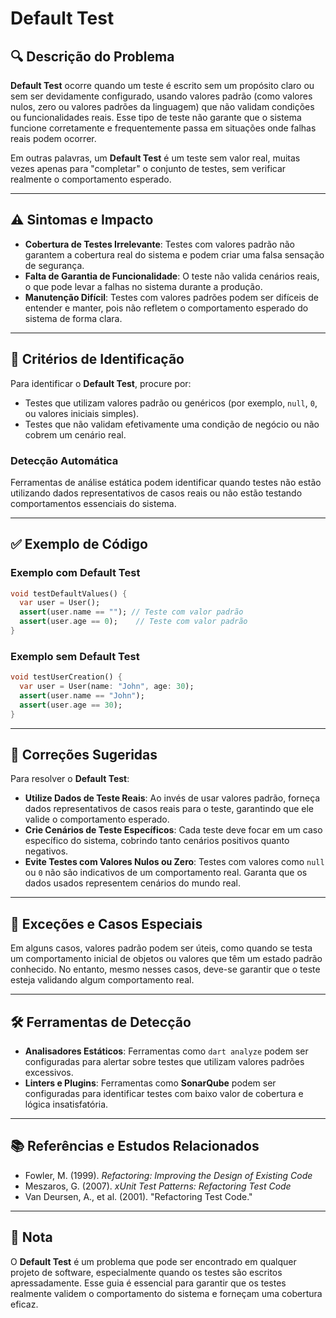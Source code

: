# Default Test

## 🔍 Descrição do Problema
**Default Test** ocorre quando um teste é escrito sem um propósito claro ou sem ser devidamente configurado, usando valores padrão (como valores nulos, zero ou valores padrões da linguagem) que não validam condições ou funcionalidades reais. Esse tipo de teste não garante que o sistema funcione corretamente e frequentemente passa em situações onde falhas reais podem ocorrer.

Em outras palavras, um **Default Test** é um teste sem valor real, muitas vezes apenas para "completar" o conjunto de testes, sem verificar realmente o comportamento esperado.

---

## ⚠️ Sintomas e Impacto
- **Cobertura de Testes Irrelevante**: Testes com valores padrão não garantem a cobertura real do sistema e podem criar uma falsa sensação de segurança.
- **Falta de Garantia de Funcionalidade**: O teste não valida cenários reais, o que pode levar a falhas no sistema durante a produção.
- **Manutenção Difícil**: Testes com valores padrões podem ser difíceis de entender e manter, pois não refletem o comportamento esperado do sistema de forma clara.

---

## 🔑 Critérios de Identificação
Para identificar o **Default Test**, procure por:
- Testes que utilizam valores padrão ou genéricos (por exemplo, `null`, `0`, ou valores iniciais simples).
- Testes que não validam efetivamente uma condição de negócio ou não cobrem um cenário real.

### Detecção Automática
Ferramentas de análise estática podem identificar quando testes não estão utilizando dados representativos de casos reais ou não estão testando comportamentos essenciais do sistema.

---

## ✅ Exemplo de Código

### Exemplo com Default Test

```dart
void testDefaultValues() {
  var user = User();
  assert(user.name == ""); // Teste com valor padrão
  assert(user.age == 0);    // Teste com valor padrão
}
```

### Exemplo sem Default Test

```dart
void testUserCreation() {
  var user = User(name: "John", age: 30);
  assert(user.name == "John");
  assert(user.age == 30);
}
```

---

## 🚀 Correções Sugeridas
Para resolver o **Default Test**:

- **Utilize Dados de Teste Reais**: Ao invés de usar valores padrão, forneça dados representativos de casos reais para o teste, garantindo que ele valide o comportamento esperado.
- **Crie Cenários de Teste Específicos**: Cada teste deve focar em um caso específico do sistema, cobrindo tanto cenários positivos quanto negativos.
- **Evite Testes com Valores Nulos ou Zero**: Testes com valores como `null` ou `0` não são indicativos de um comportamento real. Garanta que os dados usados representem cenários do mundo real.

---

## 🌟 Exceções e Casos Especiais
Em alguns casos, valores padrão podem ser úteis, como quando se testa um comportamento inicial de objetos ou valores que têm um estado padrão conhecido. No entanto, mesmo nesses casos, deve-se garantir que o teste esteja validando algum comportamento real.

---

## 🛠 Ferramentas de Detecção
- **Analisadores Estáticos**: Ferramentas como `dart analyze` podem ser configuradas para alertar sobre testes que utilizam valores padrões excessivos.
- **Linters e Plugins**: Ferramentas como **SonarQube** podem ser configuradas para identificar testes com baixo valor de cobertura e lógica insatisfatória.

---

## 📚 Referências e Estudos Relacionados
- Fowler, M. (1999). *Refactoring: Improving the Design of Existing Code*
- Meszaros, G. (2007). *xUnit Test Patterns: Refactoring Test Code*
- Van Deursen, A., et al. (2001). "Refactoring Test Code."

---

## 📝 Nota
O **Default Test** é um problema que pode ser encontrado em qualquer projeto de software, especialmente quando os testes são escritos apressadamente. Esse guia é essencial para garantir que os testes realmente validem o comportamento do sistema e forneçam uma cobertura eficaz.

